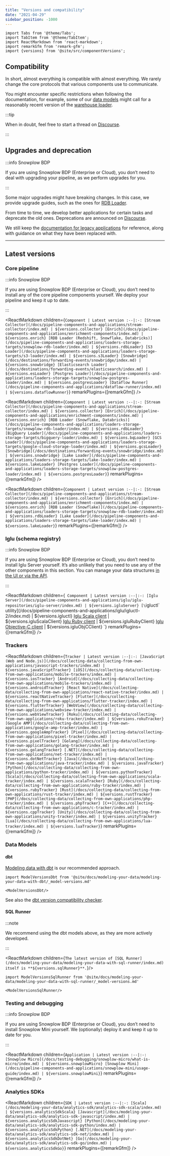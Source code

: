 ```yaml
---
title: "Versions and compatibility"
date: "2021-04-29"
sidebar_position: -1000
---
```


```mdx-code-block
import Tabs from '@theme/Tabs';
import TabItem from '@theme/TabItem';
import ReactMarkdown from 'react-markdown';
import remarkGfm from 'remark-gfm';
import {versions} from '@site/src/componentVersions';
```

## Compatibility

In short, almost everything is compatible with almost everything. We rarely change the core protocols that various components use to communicate.

You might encounter specific restrictions when following the documentation, for example, some of our [data models](/docs/modeling-your-data/modeling-your-data-with-dbt/dbt-models/index.md) might call for a reasonably recent version of the [warehouse loader](/docs/pipeline-components-and-applications/loaders-storage-targets/snowplow-rdb-loader/index.md).

:::tip

When in doubt, feel free to start a thread on [Discourse](https://discourse.snowplow.io/).

:::

## Upgrades and deprecation

:::info Snowplow BDP

If you are using Snowplow BDP (Enterprise or Cloud), you don’t need to deal with upgrading your pipeline, as we perform upgrades for you.

:::

Some major upgrades might have breaking changes. In this case, we provide upgrade guides, such as the ones for [RDB Loader](/docs/pipeline-components-and-applications/loaders-storage-targets/snowplow-rdb-loader/upgrade-guides/index.md).

From time to time, we develop better applications for certain tasks and deprecate the old ones. Deprecations are announced on [Discourse](https://discourse.snowplow.io/).

We still keep the [documentation for legacy applications](/docs/pipeline-components-and-applications/legacy/index.md) for reference, along with guidance on what they have been replaced with.

---

## Latest versions

### Core pipeline

:::info Snowplow BDP

If you are using Snowplow BDP (Enterprise or Cloud), you don’t need to install any of the core pipeline components yourself. We deploy your pipeline and keep it up to date.

:::

<Tabs groupId="cloud" queryString>
<TabItem value="aws" label="AWS" default>

<ReactMarkdown children={`
Component | Latest version
:--|:-:
[Stream Collector](/docs/pipeline-components-and-applications/stream-collector/index.md) | ${versions.collector}
[Enrich](/docs/pipeline-components-and-applications/enrichment-components/index.md) | ${versions.enrich}
[RDB Loader (Redshift, Snowflake, Databricks)](/docs/pipeline-components-and-applications/loaders-storage-targets/snowplow-rdb-loader/index.md) | ${versions.rdbLoader}
[S3 Loader](/docs/pipeline-components-and-applications/loaders-storage-targets/s3-loader/index.md) | ${versions.s3Loader}
[Snowbridge](/docs/destinations/forwarding-events/snowbridge/index.md) | ${versions.snowbridge}
[Elasticsearch Loader](/docs/destinations/forwarding-events/elasticsearch/index.md) | ${versions.esLoader}
[Postgres Loader](/docs/pipeline-components-and-applications/loaders-storage-targets/snowplow-postgres-loader/index.md) | ${versions.postgresLoader}
[Dataflow Runner](/docs/pipeline-components-and-applications/dataflow-runner/index.md) | ${versions.dataflowRunner}
`} remarkPlugins={[remarkGfm]} />

</TabItem>
<TabItem value="gcp" label="GCP">

<ReactMarkdown children={`
Component | Latest version
:--|:-:
[Stream Collector](/docs/pipeline-components-and-applications/stream-collector/index.md) | ${versions.collector}
[Enrich](/docs/pipeline-components-and-applications/enrichment-components/index.md) | ${versions.enrich}
[RDB Loader (Snowflake, Databricks)](/docs/pipeline-components-and-applications/loaders-storage-targets/snowplow-rdb-loader/index.md) | ${versions.rdbLoader}
[BigQuery Loader](/docs/pipeline-components-and-applications/loaders-storage-targets/bigquery-loader/index.md) | ${versions.bqLoader}
[GCS Loader](/docs/pipeline-components-and-applications/loaders-storage-targets/google-cloud-storage-loader/index.md) | ${versions.gcsLoader}
[Snowbridge](/docs/destinations/forwarding-events/snowbridge/index.md) | ${versions.snowbridge}
[Lake Loader](/docs/pipeline-components-and-applications/loaders-storage-targets/lake-loader/index.md) | ${versions.lakeLoader}
[Postgres Loader](/docs/pipeline-components-and-applications/loaders-storage-targets/snowplow-postgres-loader/index.md) | ${versions.postgresLoader}
`} remarkPlugins={[remarkGfm]} />

</TabItem>
<TabItem value="azure" label="Azure">

<ReactMarkdown children={`
Component | Latest version
:--|:-:
[Stream Collector](/docs/pipeline-components-and-applications/stream-collector/index.md) | ${versions.collector}
[Enrich](/docs/pipeline-components-and-applications/enrichment-components/index.md) | ${versions.enrich}
[RDB Loader (Snowflake)](/docs/pipeline-components-and-applications/loaders-storage-targets/snowplow-rdb-loader/index.md) | ${versions.rdbLoader}
[Lake Loader](/docs/pipeline-components-and-applications/loaders-storage-targets/lake-loader/index.md) | ${versions.lakeLoader}
`} remarkPlugins={[remarkGfm]} />

</TabItem>
</Tabs>

### Iglu (schema registry)

:::info Snowplow BDP

If you are using Snowplow BDP (Enterprise or Cloud), you don’t need to install Iglu Server yourself. It’s also unlikely that you need to use any of the other components in this section. You can manage your data structures [in the UI or via the API](/docs/understanding-tracking-design/managing-your-data-structures/index.md).

:::

<ReactMarkdown children={`
Component | Latest version
:--|:-:
[Iglu Server](/docs/pipeline-components-and-applications/iglu/iglu-repositories/iglu-server/index.md) | ${versions.igluServer}
[\`igluctl\` utility](/docs/pipeline-components-and-applications/iglu/igluctl-2/index.md) | ${versions.igluctl}
[Iglu Scala client](/docs/pipeline-components-and-applications/iglu/iglu-clients/scala-client-setup/index.md) | ${versions.igluScalaClient}
[Iglu Ruby client](/docs/pipeline-components-and-applications/iglu/iglu-clients/ruby-client/index.md) | ${versions.igluRubyClient}
[Iglu Objective-C client](/docs/pipeline-components-and-applications/iglu/iglu-clients/objc-client/index.md) | ${versions.igluObjCClient}
`} remarkPlugins={[remarkGfm]} />

### Trackers

<ReactMarkdown children={`
Tracker | Latest version
:--|:-:
[JavaScript (Web and Node.js)](/docs/collecting-data/collecting-from-own-applications/javascript-trackers/index.md) | ${versions.javaScriptTracker}
[iOS](/docs/collecting-data/collecting-from-own-applications/mobile-trackers/index.md) | ${versions.iosTracker}
[Android](/docs/collecting-data/collecting-from-own-applications/mobile-trackers/index.md) | ${versions.androidTracker}
[React Native](/docs/collecting-data/collecting-from-own-applications/react-native-tracker/index.md) | ${versions.reactNativeTracker}
[Flutter](/docs/collecting-data/collecting-from-own-applications/flutter-tracker/index.md) | ${versions.flutterTracker}
[WebView](/docs/collecting-data/collecting-from-own-applications/webview-tracker/index.md) | ${versions.webViewTracker}
[Roku](/docs/collecting-data/collecting-from-own-applications/roku-tracker/index.md) | ${versions.rokuTracker}
[Google AMP](/docs/collecting-data/collecting-from-own-applications/google-amp-tracker/index.md) | ${versions.googleAmpTracker}
[Pixel](/docs/collecting-data/collecting-from-own-applications/pixel-tracker/index.md) | ${versions.pixelTracker}
[Golang](/docs/collecting-data/collecting-from-own-applications/golang-tracker/index.md) | ${versions.golangTracker}
[.NET](/docs/collecting-data/collecting-from-own-applications/net-tracker/index.md) | ${versions.dotNetTracker}
[Java](/docs/collecting-data/collecting-from-own-applications/java-tracker/index.md) | ${versions.javaTracker}
[Python](/docs/collecting-data/collecting-from-own-applications/python-tracker/index.md) | ${versions.pythonTracker}
[Scala](/docs/collecting-data/collecting-from-own-applications/scala-tracker/index.md) | ${versions.scalaTracker}
[Ruby](/docs/collecting-data/collecting-from-own-applications/ruby-tracker/index.md) | ${versions.rubyTracker}
[Rust](/docs/collecting-data/collecting-from-own-applications/rust-tracker/index.md) | ${versions.rustTracker}
[PHP](/docs/collecting-data/collecting-from-own-applications/php-tracker/index.md) | ${versions.phpTracker}
[C++](/docs/collecting-data/collecting-from-own-applications/c-tracker/index.md) | ${versions.cppTracker}
[Unity](/docs/collecting-data/collecting-from-own-applications/unity-tracker/index.md) | ${versions.unityTracker}
[Lua](/docs/collecting-data/collecting-from-own-applications/lua-tracker/index.md) | ${versions.luaTracker}
`} remarkPlugins={[remarkGfm]} />

### Data Models

#### dbt

[Modeling data with dbt](/docs/modeling-your-data/modeling-your-data-with-dbt/index.md) is our recommended approach.

```mdx-code-block
import ModelVersionsDbt from '@site/docs/modeling-your-data/modeling-your-data-with-dbt/_model-versions.md'

<ModelVersionsDbt/>
```

See also the [dbt version compatibility checker](/docs/modeling-your-data/modeling-your-data-with-dbt/index.md#dbt-version-compatibility-checker).

#### SQL Runner

:::note

We recommend using the dbt models above, as they are more actively developed.

:::

<ReactMarkdown children={`
The latest version of [SQL Runner](/docs/modeling-your-data/modeling-your-data-with-sql-runner/index.md) itself is **${versions.sqlRunner}**.
`}/>

```mdx-code-block
import ModelVersionsSqlRunner from '@site/docs/modeling-your-data/modeling-your-data-with-sql-runner/_model-versions.md'

<ModelVersionsSqlRunner/>
```

### Testing and debugging

:::info Snowplow BDP

If you are using Snowplow BDP (Enterprise or Cloud), you don’t need to install Snowplow Mini yourself. We (optionally) deploy it and keep it up to date for you.

:::

<ReactMarkdown children={`
Application | Latest version
:--|:-:
[Snowplow Micro](/docs/testing-debugging/snowplow-micro/what-is-micro/index.md) | ${versions.snowplowMicro}
[Snowplow Mini](/docs/pipeline-components-and-applications/snowplow-mini/usage-guide/index.md) | ${versions.snowplowMini}
`} remarkPlugins={[remarkGfm]} />

### Analytics SDKs

<ReactMarkdown children={`
SDK | Latest version
:--|:-:
[Scala](/docs/modeling-your-data/analytics-sdk/analytics-sdk-scala/index.md) | ${versions.analyticsSdkScala}
[Javascript](/docs/modeling-your-data/analytics-sdk/analytics-sdk-javascript/index.md) | ${versions.analyticsSdkJavascript}
[Python](/docs/modeling-your-data/analytics-sdk/analytics-sdk-python/index.md) | ${versions.analyticsSdkPython}
[.NET](/docs/modeling-your-data/analytics-sdk/analytics-sdk-net/index.md) | ${versions.analyticsSdkDotNet}
[Go](/docs/modeling-your-data/analytics-sdk/analytics-sdk-go/index.md) | ${versions.analyticsSdkGo}
`} remarkPlugins={[remarkGfm]} />
